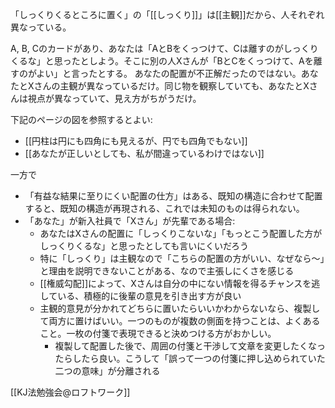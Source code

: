 
「しっくりくるところに置く」の「[[しっくり]]」は[[主観]]だから、人それぞれ異なっている。

A, B, Cのカードがあり、あなたは「AとBをくっつけて、Cは離すのがしっくりくるな」と思ったとしよう。そこに別の人Xさんが「BとCをくっつけて、Aを離すのがよい」と言ったとする。
あなたの配置が不正解だったのではない。あなたとXさんの主観が異なっているだけ。同じ物を観察していても、あなたとXさんは視点が異なっていて、見え方がちがうだけ。

下記のページの図を参照するとよい:
- [[円柱は円にも四角にも見えるが、円でも四角でもない]]
- [[あなたが正しいとしても、私が間違っているわけではない]]

一方で
- 「有益な結果に至りにくい配置の仕方」はある、既知の構造に合わせて配置すると、既知の構造が再現される、これでは未知のものは得られない。
- 「あなた」が新入社員で「Xさん」が先輩である場合:
    - あなたはXさんの配置に「しっくりこないな」「もっとこう配置した方がしっくりくるな」と思ったとしても言いにくいだろう
    - 特に「しっくり」は主観なので「こちらの配置の方がいい、なぜなら〜」と理由を説明できないことがある、なので主張しにくさを感じる
    - [[権威勾配]]によって、Xさんは自分の中にない情報を得るチャンスを逃している、積極的に後輩の意見を引き出す方が良い
    - 主観的意見が分かれてどちらに置いたらいいかわからないなら、複製して両方に置けばいい。一つのものが複数の側面を持つことは、よくあること。一枚の付箋で表現できると決めつける方がおかしい。
        - 複製して配置した後で、周囲の付箋と干渉して文章を変更したくなったらしたら良い。こうして「誤って一つの付箋に押し込められていた二つの意味」が分離される

[[KJ法勉強会@ロフトワーク]]
